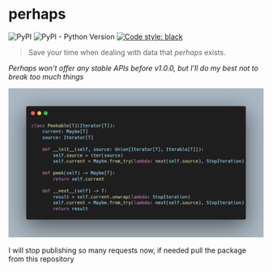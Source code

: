 # perhaps

![PyPI](https://img.shields.io/pypi/v/perhaps?style=flat-square)
![PyPI - Python Version](https://img.shields.io/pypi/pyversions/perhaps?style=flat-square)
[![Code style: black](https://img.shields.io/badge/code%20style-black-000000.svg)](https://github.com/psf/black)

> Save your time when dealing with data that *perhaps* exists.


*Perhaps won't offer any stable APIs before v1.0.0, but I'll do my best not to break too much things*

![A code screenshot showing example usage of perhaps](.github/code-snapshot.png)

I will stop publishing so many requests now, if needed pull the package from this repository
